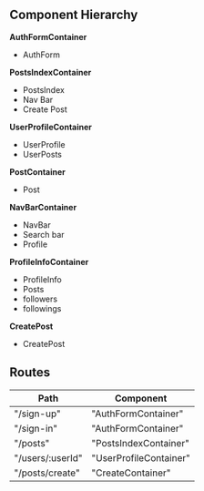 ## Component Hierarchy

**AuthFormContainer**
 - AuthForm

**PostsIndexContainer**
 - PostsIndex
 - Nav Bar
 - Create Post

**UserProfileContainer**
 - UserProfile
 - UserPosts

**PostContainer**
 - Post

**NavBarContainer**
 - NavBar
 - Search bar
 - Profile

**ProfileInfoContainer**
 - ProfileInfo
 - Posts
 - followers
 - followings

**CreatePost**
 - CreatePost

## Routes

|Path   | Component   |
|-------|-------------|
| "/sign-up" | "AuthFormContainer" |
| "/sign-in" | "AuthFormContainer" |
| "/posts" | "PostsIndexContainer" |
| "/users/:userId" | "UserProfileContainer" |
| "/posts/create" | "CreateContainer" |
